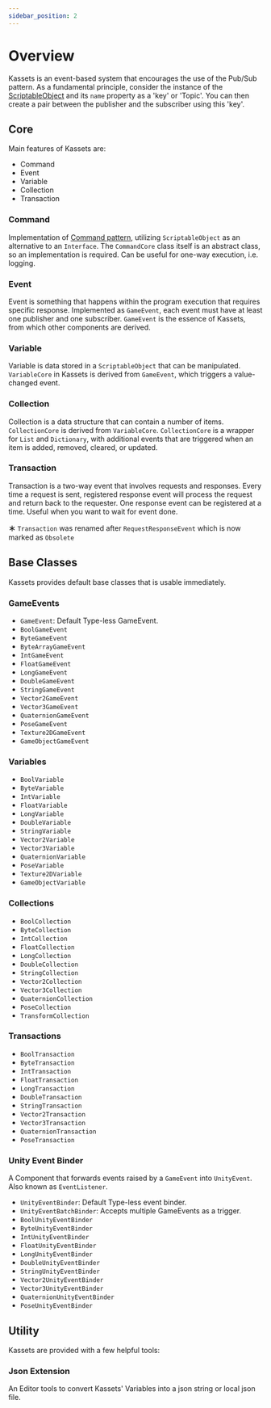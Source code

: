 ```yaml
---
sidebar_position: 2
---
```


# Overview

Kassets is an event-based system that encourages the use of the Pub/Sub pattern.
As a fundamental principle, consider the instance of the [ScriptableObject] and its `name` property as a 'key' or 'Topic'.
You can then create a pair between the publisher and the subscriber using this 'key'.

## Core

Main features of Kassets are:

- Command
- Event
- Variable
- Collection
- Transaction

### Command

Implementation of [Command pattern](https://gameprogrammingpatterns.com/command.html), utilizing `ScriptableObject` as an alternative to an `Interface`.
The `CommandCore` class itself is an abstract class, so an implementation is required.
Can be useful for one-way execution, i.e. logging.

### Event

Event is something that happens within the program execution that requires specific response.
Implemented as `GameEvent`, each event must have at least one publisher and one subscriber.
`GameEvent` is the essence of Kassets, from which other components are derived.

### Variable

Variable is data stored in a `ScriptableObject` that can be manipulated.
`VariableCore` in Kassets is derived from `GameEvent`, which triggers a value-changed event.

### Collection

Collection is a data structure that can contain a number of items.
`CollectionCore` is derived from `VariableCore`.
`CollectionCore` is a wrapper for `List` and `Dictionary`, with additional events that are triggered when an item is added, removed, cleared, or updated.

### Transaction

Transaction is a two-way event that involves requests and responses.
Every time a request is sent, registered response event will process the request and return back to the requester.
One response event can be registered at a time.
Useful when you want to wait for event done.

__＊__ `Transaction` was renamed after `RequestResponseEvent` which is now marked as `Obsolete`

## Base Classes

Kassets provides default base classes that is usable immediately.

### GameEvents

- `GameEvent`: Default Type-less GameEvent.
- `BoolGameEvent`
- `ByteGameEvent`
- `ByteArrayGameEvent`
- `IntGameEvent`
- `FloatGameEvent`
- `LongGameEvent`
- `DoubleGameEvent`
- `StringGameEvent`
- `Vector2GameEvent`
- `Vector3GameEvent`
- `QuaternionGameEvent`
- `PoseGameEvent`
- `Texture2DGameEvent`
- `GameObjectGameEvent`

### Variables

- `BoolVariable`
- `ByteVariable`
- `IntVariable`
- `FloatVariable`
- `LongVariable`
- `DoubleVariable`
- `StringVariable`
- `Vector2Variable`
- `Vector3Variable`
- `QuaternionVariable`
- `PoseVariable`
- `Texture2DVariable`
- `GameObjectVariable`

### Collections

- `BoolCollection`
- `ByteCollection`
- `IntCollection`
- `FloatCollection`
- `LongCollection`
- `DoubleCollection`
- `StringCollection`
- `Vector2Collection`
- `Vector3Collection`
- `QuaternionCollection`
- `PoseCollection`
- `TransformCollection`

### Transactions

- `BoolTransaction`
- `ByteTransaction`
- `IntTransaction`
- `FloatTransaction`
- `LongTransaction`
- `DoubleTransaction`
- `StringTransaction`
- `Vector2Transaction`
- `Vector3Transaction`
- `QuaternionTransaction`
- `PoseTransaction`

### Unity Event Binder

A Component that forwards events raised by a `GameEvent` into `UnityEvent`.
Also known as `EventListener`.

- `UnityEventBinder`: Default Type-less event binder.
- `UnityEventBatchBinder`: Accepts multiple GameEvents as a trigger.
- `BoolUnityEventBinder`
- `ByteUnityEventBinder`
- `IntUnityEventBinder`
- `FloatUnityEventBinder`
- `LongUnityEventBinder`
- `DoubleUnityEventBinder`
- `StringUnityEventBinder`
- `Vector2UnityEventBinder`
- `Vector3UnityEventBinder`
- `QuaternionUnityEventBinder`
- `PoseUnityEventBinder`

## Utility

Kassets are provided with a few helpful tools:

### Json Extension

An Editor tools to convert Kassets' Variables into a json string or local json file.

[ScriptableObject]: https://docs.unity3d.com/Manual/class-ScriptableObject.html
[UniRx]: https://github.com/neuecc/UniRx
[UniTask]: https://github.com/Cysharp/UniTask